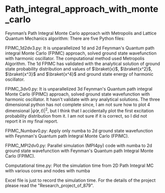 # Path_integral_approach_with_monte_carlo
Feynman’s Path Integral Monte Carlo approach with Metropolis and Lattice Quantum Mechanics algorithm:
There are five Python files:

FPIMC_1d2dv3.py: It is unparallelized 1d and 2d Feynman's Quantum path integral Monte Carlo (FPIMC) approach, solved
          	 ground state wavefunction with harmonic oscillator. The computational method used Metropolis Algorithm.
		 The 1d FPIMC has validated with the analytical solution of ground state probability distribution and 
		 values of $\braket{x}$, $\braket{x^2}$, $\braket{x^3}$ and $\braket{x^4}$ and ground state energy of harmonic oscillator.
		
FPIMC_3dv0.py: It is unparallelized 3d Feynman's Quantum path integral Monte Carlo (FPIMC) approach, solved
               ground state wavefunction with harmonic oscillator. It hasn't validate with any analytical solutions. 
	       The three dimensional python has not complete since, I am not sure how to plot 4 dimensional $|\psi(\mathbf{r},t)|^2$, 
	       but I think that I accidentally plot the first excitation probability distribution from it. I am not sure if it is 
	       correct, so I did not report it in my final report. 

FPIMC_Numbav0.py: Apply only numba to 2d ground state wavefunction with Feynman's Quantum path Integral Monte Carlo (FPIMC).

FPIMC_MPI2dv0.py: Parallel simulation (MPI4py) code with numba to 2d ground state wavefunction with Feynman's Quantum path Integral Monte Carlo (FPIMC).

Computational time.py: Plot the simulation time from 2D Path Integral MC with various cores and nodes with numba

Excel file is just to record the simulation time. For the details of the project please read the "Research_project_of_879".

